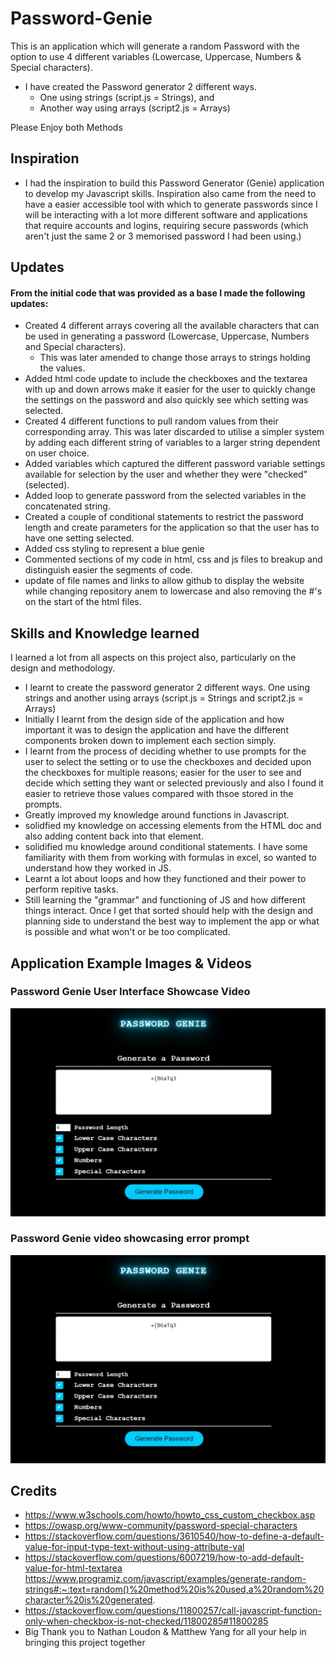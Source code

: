 # Password-Genie

This is an application which will generate a random Password with the option to use 4 different variables (Lowercase, Uppercase, Numbers & Special characters).

- I have created the Password generator 2 different ways. 
    - One using strings (script.js = Strings), and 
    - Another way using arrays (script2.js = Arrays)

Please Enjoy both Methods

## Inspiration

- I had the inspiration to build this Password Generator (Genie) application to develop my Javascript skills. Inspiration also came from the need to have a easier accessible tool with which to generate passwords since I will be interacting with a lot more different software and applications that require accounts and logins, requiring secure passwords (which aren't just the same 2 or 3 memorised password I had been using.)

## Updates

#### From the initial code that was provided as a base I made the following updates:

-   Created 4 different arrays covering all the available characters that can be used in generating a password (Lowercase, Uppercase, Numbers and Special characters). 
    - This was later amended to change those arrays to strings holding the values.
-   Added html code update to include the checkboxes and the textarea with up and down arrows make it easier for the user to quickly change the settings on the password and also quickly see which setting was selected.
-   Created 4 different functions to pull random values from their corresponding array. This was later discarded to utilise a simpler system by adding each different string of variables to a larger string dependent on user choice.
-   Added variables which captured the different password variable settings available for selection by the user and whether they were "checked"(selected).
-   Added loop to generate password from the selected variables in the concatenated string. 
-   Created a couple of conditional statements to restrict the password length and create parameters for the application so that the user has to have one setting selected.
-   Added css styling to represent a blue genie
-   Commented sections of my code in html, css and js files to breakup and distinguish easier the segments of code.
-   update of file names and links to allow github to display the website while changing repository anem to lowercase and also removing the #'s on the start of the html files.

## Skills and Knowledge learned

I learned a lot from all aspects on this project also, particularly on the design and methodology.
- I learnt to create the password generator 2 different ways. One using strings and another using arrays (script.js = Strings and script2.js = Arrays)
- Initially I learnt from the design side of the application and how important it was to design the application and have the different components broken down to implement each section simply.
- I learnt from the process of deciding whether to use prompts for the user to select the setting or to use the checkboxes and decided upon the checkboxes for multiple reasons; easier for the user to see and decide which setting they want or selected previously and also I found it easier to retrieve those values compared with thsoe stored in the prompts.
- Greatly improved my knowledge around functions in Javascript.
- solidfied my knowledge on accessing elements from the HTML doc and also adding content back into that element.
- solidified mu knowledge around conditional statements. I have some familiarity with them from working with formulas in excel, so wanted to understand how they worked in JS.
- Learnt a lot about loops and how they functioned and their power to perform repitive tasks.
- Still learning the "grammar" and functioning of JS and how different things interact. Once I get that sorted should help with the design and planning side to understand the best way to implement the app or what is possible and what won't or be too complicated.

## Application Example Images & Videos

### Password Genie User Interface Showcase Video

[![Password Genie Feature Showcase Video](assets/media/password-genie_ui.jpg)](assets/media/password-genie_showcase.mp4 "Click to Watch")

### Password Genie video showcasing error prompt
[![Password Genie Feature Video showcasing error prompt](assets/media/password-genie_ui.jpg)](assets/media/password-genie_showcase_errorprompt.mp4 "Click to Watch")


## Credits
- https://www.w3schools.com/howto/howto_css_custom_checkbox.asp
- https://owasp.org/www-community/password-special-characters
- https://stackoverflow.com/questions/3610540/how-to-define-a-default-value-for-input-type-text-without-using-attribute-val
- https://stackoverflow.com/questions/6007219/how-to-add-default-value-for-html-textarea
https://www.programiz.com/javascript/examples/generate-random-strings#:~:text=random()%20method%20is%20used,a%20random%20character%20is%20generated.
- https://stackoverflow.com/questions/11800257/call-javascript-function-only-when-checkbox-is-not-checked/11800285#11800285
- Big Thank you to Nathan Loudon & Matthew Yang for all your help in bringing this project together

